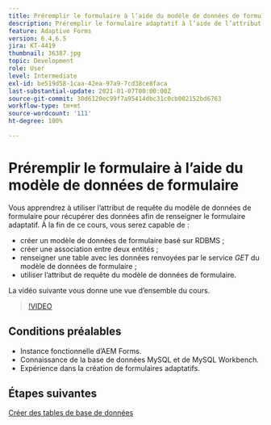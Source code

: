```yaml
---
title: Préremplir le formulaire à l’aide du modèle de données de formulaire
description: Préremplir le formulaire adaptatif à l’aide de l’attribut de requête du modèle de données de formulaire
feature: Adaptive Forms
version: 6.4,6.5
jira: KT-4419
thumbnail: 36387.jpg
topic: Development
role: User
level: Intermediate
exl-id: be519d58-1caa-42ea-97a9-7cd38ce8faca
last-substantial-update: 2021-01-07T00:00:00Z
source-git-commit: 30d6120ec99f7a95414dbc31c0cb002152bd6763
workflow-type: tm+mt
source-wordcount: '111'
ht-degree: 100%

---
```


# Préremplir le formulaire à l’aide du modèle de données de formulaire

Vous apprendrez à utiliser l’attribut de requête du modèle de données de formulaire pour récupérer des données afin de renseigner le formulaire adaptatif.
À la fin de ce cours, vous serez capable de :

* créer un modèle de données de formulaire basé sur RDBMS ;
* créer une association entre deux entités ;
* renseigner une table avec les données renvoyées par le service _GET_ du modèle de données de formulaire ;
* utiliser l’attribut de requête du modèle de données de formulaire.

La vidéo suivante vous donne une vue d’ensemble du cours.
>[!VIDEO](https://video.tv.adobe.com/v/36387?quality=12&learn=on)

## Conditions préalables

* Instance fonctionnelle d’AEM Forms.
* Connaissance de la base de données MySQL et de MySQL Workbench.
* Expérience dans la création de formulaires adaptatifs.

## Étapes suivantes

[Créer des tables de base de données](./create-database-tables.md)
